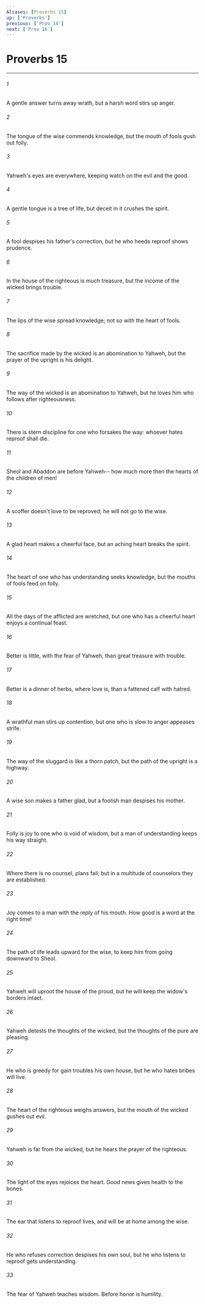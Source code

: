 ```yaml
---
Aliases: [Proverbs 15]
up: ['Proverbs']
previous: ['Prov 14']
next: ['Prov 16']
---
```

# Proverbs 15
***





###### 1 

A gentle answer turns away wrath, but a harsh word stirs up anger. 



###### 2 

The tongue of the wise commends knowledge, but the mouth of fools gush out folly. 



###### 3 

Yahweh's eyes are everywhere, keeping watch on the evil and the good. 



###### 4 

A gentle tongue is a tree of life, but deceit in it crushes the spirit. 



###### 5 

A fool despises his father's correction, but he who heeds reproof shows prudence. 



###### 6 

In the house of the righteous is much treasure, but the income of the wicked brings trouble. 



###### 7 

The lips of the wise spread knowledge; not so with the heart of fools. 



###### 8 

The sacrifice made by the wicked is an abomination to Yahweh, but the prayer of the upright is his delight. 



###### 9 

The way of the wicked is an abomination to Yahweh, but he loves him who follows after righteousness. 



###### 10 

There is stern discipline for one who forsakes the way: whoever hates reproof shall die. 



###### 11 

Sheol and Abaddon are before Yahweh-- how much more then the hearts of the children of men! 



###### 12 

A scoffer doesn't love to be reproved; he will not go to the wise. 



###### 13 

A glad heart makes a cheerful face, but an aching heart breaks the spirit. 



###### 14 

The heart of one who has understanding seeks knowledge, but the mouths of fools feed on folly. 



###### 15 

All the days of the afflicted are wretched, but one who has a cheerful heart enjoys a continual feast. 



###### 16 

Better is little, with the fear of Yahweh, than great treasure with trouble. 



###### 17 

Better is a dinner of herbs, where love is, than a fattened calf with hatred. 



###### 18 

A wrathful man stirs up contention, but one who is slow to anger appeases strife. 



###### 19 

The way of the sluggard is like a thorn patch, but the path of the upright is a highway. 



###### 20 

A wise son makes a father glad, but a foolish man despises his mother. 



###### 21 

Folly is joy to one who is void of wisdom, but a man of understanding keeps his way straight. 



###### 22 

Where there is no counsel, plans fail; but in a multitude of counselors they are established. 



###### 23 

Joy comes to a man with the reply of his mouth. How good is a word at the right time! 



###### 24 

The path of life leads upward for the wise, to keep him from going downward to Sheol. 



###### 25 

Yahweh will uproot the house of the proud, but he will keep the widow's borders intact. 



###### 26 

Yahweh detests the thoughts of the wicked, but the thoughts of the pure are pleasing. 



###### 27 

He who is greedy for gain troubles his own house, but he who hates bribes will live. 



###### 28 

The heart of the righteous weighs answers, but the mouth of the wicked gushes out evil. 



###### 29 

Yahweh is far from the wicked, but he hears the prayer of the righteous. 



###### 30 

The light of the eyes rejoices the heart. Good news gives health to the bones. 



###### 31 

The ear that listens to reproof lives, and will be at home among the wise. 



###### 32 

He who refuses correction despises his own soul, but he who listens to reproof gets understanding. 



###### 33 

The fear of Yahweh teaches wisdom. Before honor is humility.
